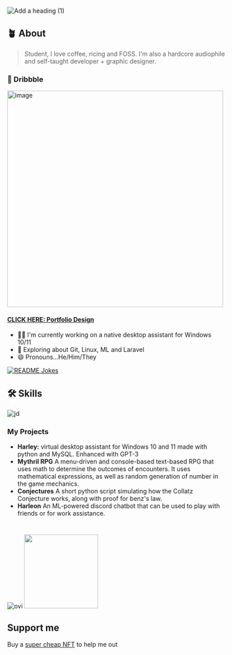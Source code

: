 

![Add a heading (1)](https://user-images.githubusercontent.com/123345456/220961939-ff50da6b-c243-4bf5-95ab-67705e4ea5ca.gif)

## 🪴 About  

> Student, I love coffee, ricing and FOSS. I'm also a hardcore audiophile and self-taught developer + graphic designer.

### 🏀 Dribbble 
<a href = "https://dribbble.com/Zyree"><img width="497" alt="image" src="https://user-images.githubusercontent.com/123345456/223767377-a5ab1cc3-cd53-429d-b3e5-6f8b3cc4b827.png"></a>
#### <a href="https://dribbble.com/shots/20856355-Developer-Portfolio">CLICK HERE: Portfolio Design</a>

+ 👩‍💻 I'm currently working on a native desktop assistant for Windows 10/11
+ 🧠 Exploring about Git, Linux, ML and Laravel 
+ 😄 Pronouns...He/Him/They 

<a href="https://readme-jokes.vercel.app"><img src="https://readme-jokes.vercel.app/api" alt="README Jokes"></a>

## 🛠 Skills
![jd](https://user-images.githubusercontent.com/123345456/220969961-bc130051-c9bc-443e-9cab-af0c813169ba.gif)
### My Projects
- **Harley:** virtual desktop assistant for Windows 10 and 11 made with python and MySQL. Enhanced with GPT-3
- **Mythril RPG** A menu-driven and console-based text-based RPG that uses math to determine the outcomes of encounters. It uses mathematical expressions, as well as random generation of number in the game mechanics.
- **Conjectures** A short python script simulating how the Collatz Conjecture works, along with proof for benz's law.
- **Harleon** An ML-powered discord chatbot that can be used to play with friends or for work assistance.

#
<img src="https://github-readme-stats.vercel.app/api/top-langs?username=spirizeon&show_icons=true&locale=en&layout=compact&theme=chartreuse-dark" alt="ovi" /> <img src="https://user-images.githubusercontent.com/123345456/220966759-ed3013fd-7aa1-402f-b828-7e590b6baabf.gif" height = "170px" /> 


## Support me
Buy a <a href="https://opensea.io/zetacode">super cheap NFT</a> to help me out



